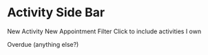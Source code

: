 # Activity Side Bar

New Activity
New Appointment
Filter
Click to include activities I own

Overdue
(anything else?)